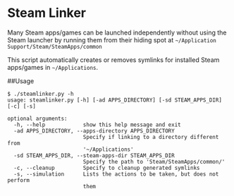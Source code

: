 Steam Linker
============

Many Steam apps/games can be launched independently without using the Steam launcher by running them from their hiding spot at `~/Application Support/Steam/SteamApps/common`

This script automatically creates or removes symlinks for installed Steam apps/games in `~/Applications`. 

##Usage

    $ ./steamlinker.py -h
    usage: steamlinker.py [-h] [-ad APPS_DIRECTORY] [-sd STEAM_APPS_DIR] [-c] [-s]

    optional arguments:
      -h, --help            show this help message and exit
      -ad APPS_DIRECTORY, --apps-directory APPS_DIRECTORY
                            Specify if linking to a directory different from
                            '~/Applications'
      -sd STEAM_APPS_DIR, --steam-apps-dir STEAM_APPS_DIR
                            Specify the path to 'Steam/SteamApps/common/'
      -c, --cleanup         Specify to cleanup generated symlinks
      -s, --simulation      Lists the actions to be taken, but does not perform
                            them
